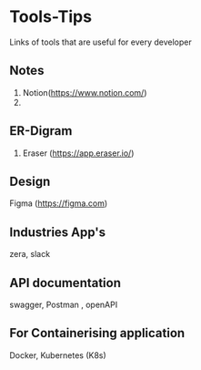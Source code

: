 # Tools-Tips
Links of tools that are useful for every developer 

## Notes
1. Notion(https://www.notion.com/)
2. 

## ER-Digram
1. Eraser (https://app.eraser.io/)

## Design 
Figma (https://figma.com)

## Industries App's 
zera, slack 

## API documentation 
swagger, Postman , openAPI

## For Containerising application 
Docker, Kubernetes (K8s)
